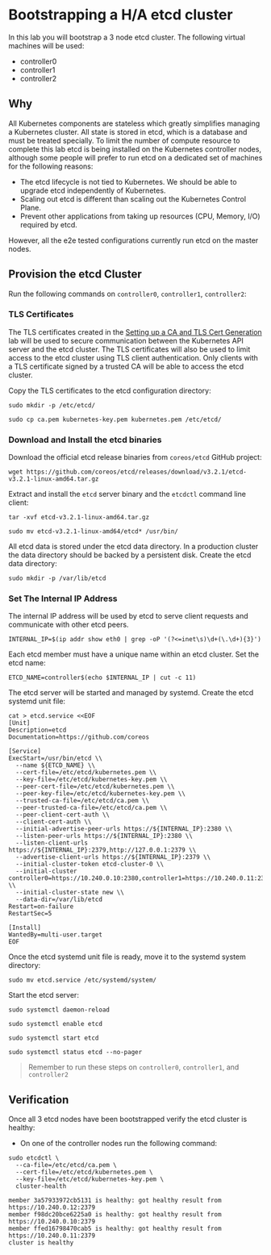 # Bootstrapping a H/A etcd cluster

In this lab you will bootstrap a 3 node etcd cluster. The following virtual machines will be used:

* controller0
* controller1
* controller2

## Why

All Kubernetes components are stateless which greatly simplifies managing a Kubernetes cluster. All state is stored
in etcd, which is a database and must be treated specially. To limit the number of compute resource to complete this lab etcd is being installed on the Kubernetes controller nodes, although some people will prefer to run etcd on a dedicated set of machines for the following reasons:

* The etcd lifecycle is not tied to Kubernetes. We should be able to upgrade etcd independently of Kubernetes.
* Scaling out etcd is different than scaling out the Kubernetes Control Plane.
* Prevent other applications from taking up resources (CPU, Memory, I/O) required by etcd.

However, all the e2e tested configurations currently run etcd on the master nodes.

## Provision the etcd Cluster

Run the following commands on `controller0`, `controller1`, `controller2`:

### TLS Certificates

The TLS certificates created in the [Setting up a CA and TLS Cert Generation](02-certificate-authority.md) lab will be used to secure communication between the Kubernetes API server and the etcd cluster. The TLS certificates will also be used to limit access to the etcd cluster using TLS client authentication. Only clients with a TLS certificate signed by a trusted CA will be able to access the etcd cluster.

Copy the TLS certificates to the etcd configuration directory:

```
sudo mkdir -p /etc/etcd/
```

```
sudo cp ca.pem kubernetes-key.pem kubernetes.pem /etc/etcd/
```

### Download and Install the etcd binaries

Download the official etcd release binaries from `coreos/etcd` GitHub project:

```
wget https://github.com/coreos/etcd/releases/download/v3.2.1/etcd-v3.2.1-linux-amd64.tar.gz
```

Extract and install the `etcd` server binary and the `etcdctl` command line client: 

```
tar -xvf etcd-v3.2.1-linux-amd64.tar.gz
```

```
sudo mv etcd-v3.2.1-linux-amd64/etcd* /usr/bin/
```

All etcd data is stored under the etcd data directory. In a production cluster the data directory should be backed by a persistent disk. Create the etcd data directory:

```
sudo mkdir -p /var/lib/etcd
```

### Set The Internal IP Address

The internal IP address will be used by etcd to serve client requests and communicate with other etcd peers.

```
INTERNAL_IP=$(ip addr show eth0 | grep -oP '(?<=inet\s)\d+(\.\d+){3}')
```

Each etcd member must have a unique name within an etcd cluster. Set the etcd name:

```
ETCD_NAME=controller$(echo $INTERNAL_IP | cut -c 11)
```

The etcd server will be started and managed by systemd. Create the etcd systemd unit file:

```
cat > etcd.service <<EOF
[Unit]
Description=etcd
Documentation=https://github.com/coreos

[Service]
ExecStart=/usr/bin/etcd \\
  --name ${ETCD_NAME} \\
  --cert-file=/etc/etcd/kubernetes.pem \\
  --key-file=/etc/etcd/kubernetes-key.pem \\
  --peer-cert-file=/etc/etcd/kubernetes.pem \\
  --peer-key-file=/etc/etcd/kubernetes-key.pem \\
  --trusted-ca-file=/etc/etcd/ca.pem \\
  --peer-trusted-ca-file=/etc/etcd/ca.pem \\
  --peer-client-cert-auth \\
  --client-cert-auth \\
  --initial-advertise-peer-urls https://${INTERNAL_IP}:2380 \\
  --listen-peer-urls https://${INTERNAL_IP}:2380 \\
  --listen-client-urls https://${INTERNAL_IP}:2379,http://127.0.0.1:2379 \\
  --advertise-client-urls https://${INTERNAL_IP}:2379 \\
  --initial-cluster-token etcd-cluster-0 \\
  --initial-cluster controller0=https://10.240.0.10:2380,controller1=https://10.240.0.11:2380,controller2=https://10.240.0.12:2380 \\
  --initial-cluster-state new \\
  --data-dir=/var/lib/etcd
Restart=on-failure
RestartSec=5

[Install]
WantedBy=multi-user.target
EOF
```

Once the etcd systemd unit file is ready, move it to the systemd system directory:

```
sudo mv etcd.service /etc/systemd/system/
```

Start the etcd server:

```
sudo systemctl daemon-reload
```

```
sudo systemctl enable etcd
```

```
sudo systemctl start etcd
```

```
sudo systemctl status etcd --no-pager
```

> Remember to run these steps on `controller0`, `controller1`, and `controller2`

## Verification

Once all 3 etcd nodes have been bootstrapped verify the etcd cluster is healthy:

* On one of the controller nodes run the following command:

```
sudo etcdctl \
  --ca-file=/etc/etcd/ca.pem \
  --cert-file=/etc/etcd/kubernetes.pem \
  --key-file=/etc/etcd/kubernetes-key.pem \
  cluster-health
```

```
member 3a57933972cb5131 is healthy: got healthy result from https://10.240.0.12:2379
member f98dc20bce6225a0 is healthy: got healthy result from https://10.240.0.10:2379
member ffed16798470cab5 is healthy: got healthy result from https://10.240.0.11:2379
cluster is healthy
```
